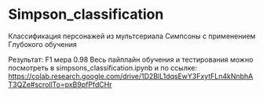 # Simpson_classification
Классификация персонажей из мультсериала Симпсоны с применением Глубокого обучения

Результат: F1 мера 0.98
Весь пайплайн обучения и тестирования можно посмотреть в simpsons_classification.ipynb и по ссылке:
https://colab.research.google.com/drive/1D2BlL1dqsEwY3FxytFLn4kNnbhAT3QZe#scrollTo=pxB9pfPfdCHr
